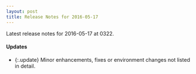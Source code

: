 ```yaml
---
layout: post
title: Release Notes for 2016-05-17
---
```


Latest release notes for 2016-05-17 at 0322.

<div class='updates' markdown='1'>

#### Updates

- {:.update} Minor enhancements, fixes or environment changes not listed in detail.

</div>


